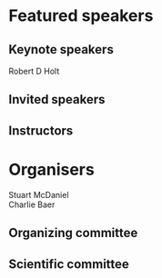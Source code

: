 # Featured speakers

## Keynote speakers

Robert D Holt

## Invited speakers


## Instructors


# Organisers

Stuart McDaniel  
Charlie Baer  

## Organizing committee


## Scientific committee
